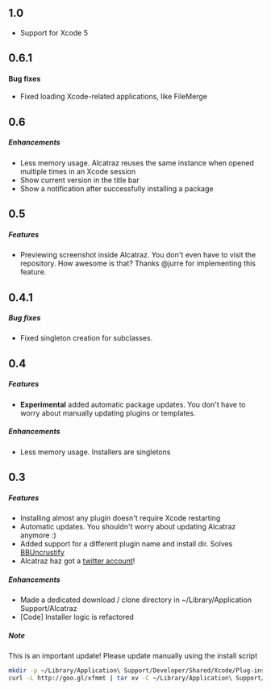## 1.0

- Support for Xcode 5

## 0.6.1

#### Bug fixes

- Fixed loading Xcode-related applications, like FileMerge

## 0.6

##### Enhancements

- Less memory usage. Alcatraz reuses the same instance when opened multiple times in an Xcode session
- Show current version in the title bar
- Show a notification after successfully installing a package

## 0.5

##### Features

- Previewing screenshot inside Alcatraz. You don't even have to visit the repository. How awesome is that?
  Thanks @jurre for implementing this feature.

## 0.4.1

##### Bug fixes

- Fixed singleton creation for subclasses.


## 0.4

##### Features

- __Experimental__ added automatic package updates. You don't have to worry about manually updating plugins or templates.

##### Enhancements

- Less memory usage. Installers are singletons


## 0.3

##### Features

- Installing almost any plugin doesn't require Xcode restarting
- Automatic updates. You shouldn't worry about updating Alcatraz anymore :)
- Added support for a different plugin name and install dir. Solves [BBUncrustify](https://github.com/mneorr/alcatraz-packages/pull/17)
- Alcatraz haz got a [twitter account](https://twitter.com/alcatraz_xcode)!


##### Enhancements

- Made a dedicated download / clone directory in ~/Library/Application Support/Alcatraz
- [Code] Installer logic is refactored

##### Note

This is an important update! Please update manually using the install script
``` bash
mkdir -p ~/Library/Application\ Support/Developer/Shared/Xcode/Plug-ins;
curl -L http://goo.gl/xfmmt | tar xv -C ~/Library/Application\ Support/Developer/Shared/Xcode/Plug-ins -
```

